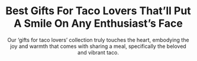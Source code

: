 ---
layout: post
title: Best Gifts For Taco Lovers That’ll Put A Smile On Any Enthusiast’s Face
subtitle: Our ‘gifts for taco lovers’ collection truly touches the heart, embodying the joy and warmth that comes with sharing a meal, specifically the beloved and vibrant taco.
header-img: "img/post/2023/09/copied/small_taco_lovers_2ce63fc13a.jpg"
header-style: text
permalink: "/gifts-taco-lovers/"
catalog: true
tags:
  - Recipients 
  - Men
---    